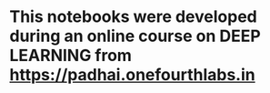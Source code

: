 # This notebooks were developed during an online course on DEEP LEARNING from https://padhai.onefourthlabs.in
